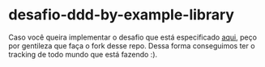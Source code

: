 # desafio-ddd-by-example-library

Caso você queira implementar o desafio que está especificado [aqui](https://trello.com/b/wJIDrcb7/ddd-by-example-library-desafio-dev-e-devas-eficientes), peço por gentileza que faça o fork desse repo. Dessa forma conseguimos ter o tracking de todo mundo que está fazendo :). 
